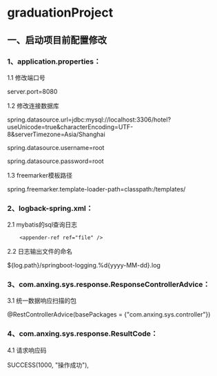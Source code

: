 # graduationProject

## 一、启动项目前配置修改 
### 1、application.properties：
1.1 修改端口号  

server.port=8080 

1.2 修改连接数据库 

spring.datasource.url=jdbc:mysql://localhost:3306/hotel?useUnicode=true&characterEncoding=UTF-8&serverTimezone=Asia/Shanghai  

spring.datasource.username=root 

spring.datasource.password=root  

1.3 freemarker模板路径  

spring.freemarker.template-loader-path=classpath:/templates/  
 
 ### 2、logback-spring.xml： 
 
 2.1 mybatis的sql查询日志 
 <logger name="com.anxing.sys.mapper" level="DEBUG" addtivity="false"> 
	
    	<appender-ref ref="file" /> 
	
 </logger> 
 
  2.2 日志输出文件的命名 
  
   <fileNamePattern>${log.path}/springboot-logging.%d{yyyy-MM-dd}.log</fileNamePattern> 
    
   ### 3、com.anxing.sys.response.ResponseControllerAdvice： 
   3.1 统一数据响应扫描的包 
   
   @RestControllerAdvice(basePackages = {"com.anxing.sys.controller"}) 
    
   ### 4、com.anxing.sys.response.ResultCode： 
   4.1 请求响应码 
   
   SUCCESS(1000, "操作成功"), 
   
   

